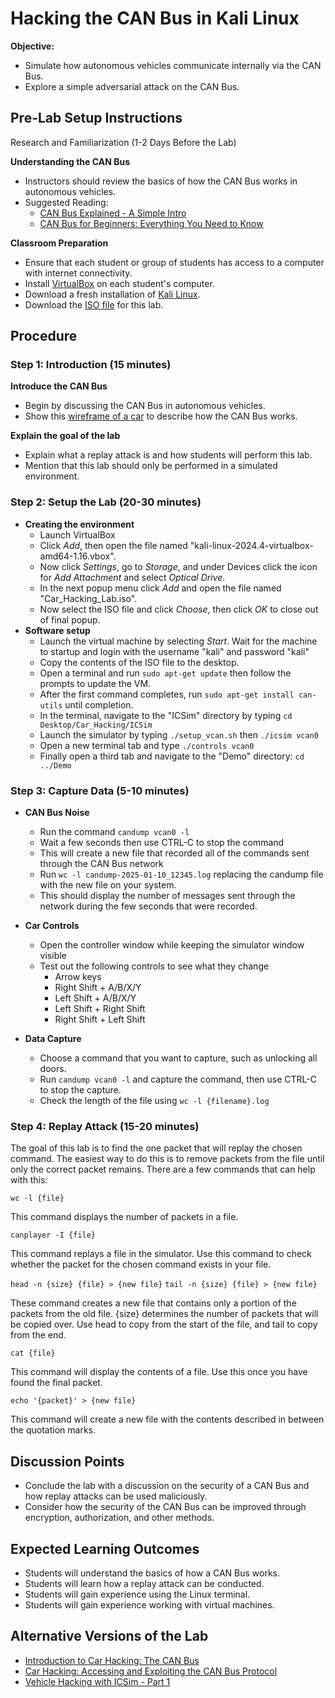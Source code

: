 # Hacking the CAN Bus in Kali Linux

**Objective:**
- Simulate how autonomous vehicles communicate internally via the CAN Bus.
- Explore a simple adversarial attack on the CAN Bus.

## Pre-Lab Setup Instructions
Research and Familiarization (1-2 Days Before the Lab)

**Understanding the CAN Bus**
- Instructors should review the basics of how the CAN Bus works in autonomous vehicles.
- Suggested Reading:
  - [CAN Bus Explained - A Simple Intro](https://www.csselectronics.com/pages/can-bus-simple-intro-tutorial/)
  - [CAN Bus for Beginners: Everything You Need to Know](https://www.autopi.io/blog/can-bus-explained/)

**Classroom Preparation**
- Ensure that each student or group of students has access to a computer with internet connectivity.
- Install [VirtualBox](https://www.virtualbox.org/) on each student's computer.
- Download a fresh installation of [Kali Linux](https://www.kali.org/get-kali/#kali-virtual-machines).
- Download the [ISO file](https://github.com/WPI-LIONS-Group/ADS-Labs/releases/tag/v0.0.1) for this lab.

## Procedure

### Step 1: Introduction (15 minutes)

**Introduce the CAN Bus**
- Begin by discussing the CAN Bus in autonomous vehicles.
- Show this [wireframe of a car](https://www.tinkercad.com/things/adX3NKWnNtG-glorious-curcan/edit?sharecode=MVYOMvBuhvksoCXYeCq7BZpgEiGqx4a9Eiq0rYggdns) to describe how the CAN Bus works.

**Explain the goal of the lab**
- Explain what a replay attack is and how students will perform this lab.
- Mention that this lab should only be performed in a simulated environment.

### Step 2: Setup the Lab (20-30 minutes)

- **Creating the environment**
  - Launch VirtualBox
  - Click *Add*, then open the file named "kali-linux-2024.4-virtualbox-amd64-1.16.vbox".
  - Now click *Settings*, go to *Storage*, and under Devices click the icon for *Add Attachment* and select *Optical Drive*.
  - In the next popup menu click *Add* and open the file named "Car_Hacking_Lab.iso".
  - Now select the ISO file and click *Choose*, then click *OK* to close out of final popup.
- **Software setup**
  - Launch the virtual machine by selecting *Start*. Wait for the machine to startup and login with the username "kali" and password "kali"
  - Copy the contents of the ISO file to the desktop.
  - Open a terminal and run ```sudo apt-get update``` then follow the prompts to update the VM.
  - After the first command completes, run ```sudo apt-get install can-utils``` until completion.
  - In the terminal, navigate to the "ICSim" directory by typing ```cd Desktop/Car_Hacking/ICSim```
  - Launch the simulator by typing ```./setup_vcan.sh``` then ```./icsim vcan0```
  - Open a new terminal tab and type ```./controls vcan0```
  - Finally open a third tab and navigate to the "Demo" directory: ```cd ../Demo```

### Step 3: Capture Data (5-10 minutes)

- **CAN Bus Noise**
  - Run the command ```candump vcan0 -l```
  - Wait a few seconds then use CTRL-C to stop the command
  - This will create a new file that recorded all of the commands sent through the CAN Bus network
  - Run ```wc -l candump-2025-01-10_12345.log``` replacing the candump file with the new file on your system.
  - This should display the number of messages sent through the network during the few seconds that were recorded.

- **Car Controls**
  - Open the controller window while keeping the simulator window visible
  - Test out the following controls to see what they change
    - Arrow keys
    - Right Shift + A/B/X/Y
    - Left Shift + A/B/X/Y
    - Left Shift + Right Shift
    - Right Shift + Left Shift

- **Data Capture**
  - Choose a command that you want to capture, such as unlocking all doors.
  - Run ```candump vcan0 -l``` and capture the command, then use CTRL-C to stop the capture.
  - Check the length of the file using ```wc -l {filename}.log```

### Step 4: Replay Attack (15-20 minutes)

The goal of this lab is to find the one packet that will replay the chosen command. The easiest way to do this is to remove packets from the file until only the correct packet remains. There are a few commands that can help with this:

```wc -l {file}```

This command displays the number of packets in a file.

```canplayer -I {file}```

This command replays a file in the simulator. Use this command to check whether the packet for the chosen command exists in your file.

```head -n {size} {file} > {new file}```
```tail -n {size} {file} > {new file}```

These command creates a new file that contains only a portion of the packets from the old file. {size} determines the number of packets that will be copied over. Use head to copy from the start of the file, and tail to copy from the end. 

```cat {file}```

This command will display the contents of a file. Use this once you have found the final packet. 

```echo '{packet}' > {new file}```

This command will create a new file with the contents described in between the quotation marks. 


## Discussion Points
- Conclude the lab with a discussion on the security of a CAN Bus and how replay attacks can be used maliciously.
- Consider how the security of the CAN Bus can be improved through encryption, authorization, and other methods. 

## Expected Learning Outcomes
- Students will understand the basics of how a CAN Bus works.
- Students will learn how a replay attack can be conducted.
- Students will gain experience using the Linux terminal.
- Students will gain experience working with virtual machines.

## Alternative Versions of the Lab
- [Introduction to Car Hacking: The CAN Bus](https://www.offsec.com/blog/introduction-to-car-hacking-the-can-bus/)
- [Car Hacking: Accessing and Exploiting the CAN Bus Protocol](https://digitalcommons.kennesaw.edu/cgi/viewcontent.cgi?article=1045&context=jcerp/)
- [Vehicle Hacking with ICSim - Part 1](https://medium.com/@naoumine/vehicle-hacking-with-icsim-part-1-f4bd632cac9e)
